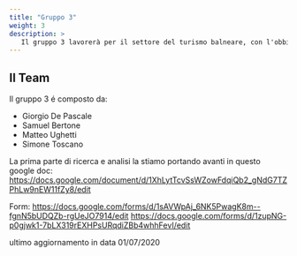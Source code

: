 ```yaml
---
title: "Gruppo 3"
weight: 3
description: >
   Il gruppo 3 lavorerà per il settore del turismo balneare, con l'obbiettivo di trovare una soluzione per gli esercenti (e con gli esercenti) riguardo alla situazione post covid-19
---
```

## Il Team

Il gruppo 3 é composto da:

* Giorgio De Pascale
* Samuel Bertone  
* Matteo Ughetti
* Simone Toscano

La prima parte di ricerca e analisi la stiamo portando avanti in questo google doc:
https://docs.google.com/document/d/1XhLytTcvSsWZowFdqiQb2_gNdG7TZPhLw9nEW11fZy8/edit

Form:
https://docs.google.com/forms/d/1sAVWpAj_6NK5PwagK8m--fgnN5bUDQZb-rgUeJO7914/edit
https://docs.google.com/forms/d/1zupNG-p0gjwk1-7bLX319rEXHPsURqdiZBb4whhFevI/edit

ultimo aggiornamento in data 01/07/2020
